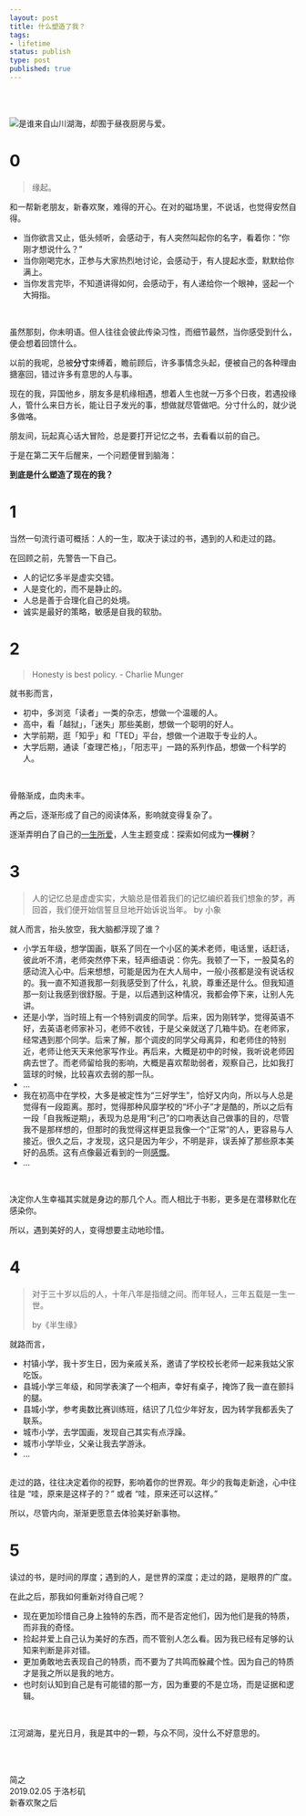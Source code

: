 ```yaml
--- 
layout: post
title: 什么塑造了我？
tags: 
- lifetime
status: publish
type: post
published: true
---
```


<br>
<br>

![是谁来自山川湖海，却囿于昼夜厨房与爱。](https://i.imgur.com/Zr3QSG6.jpg)

# 0

> 缘起。
	
和一帮新老朋友，新春欢聚，难得的开心。在对的磁场里，不说话，也觉得安然自得。
	
* 当你欲言又止，低头倾听，会感动于，有人突然叫起你的名字，看着你：“你刚才想说什么？”
* 当你刚喝完水，正参与大家热烈地讨论，会感动于，有人提起水壶，默默给你满上。
* 当你发言完毕，不知道讲得如何，会感动于，有人递给你一个眼神，竖起一个大拇指。

<br>	

虽然那刻，你未明语。但人往往会彼此传染习性，而细节最然，当你感受到什么，便会想着回馈什么。
	
以前的我呢，总被**分寸**束缚着，瞻前顾后，许多事情念头起，便被自己的各种理由搪塞回，错过许多有意思的人与事。
	
现在的我，异国他乡，朋友多是机缘相遇，想着人生也就一万多个日夜，若遇投缘人，管什么来日方长，能让日子发光的事，想做就尽管做吧。分寸什么的，就少说多做咯。
	
朋友间，玩起真心话大冒险，总是要打开记忆之书，去看看以前的自己。
	
于是在第二天午后醒来，一个问题便冒到脑海：

**到底是什么塑造了现在的我？**
	
# 1

当然一句流行语可概括：人的一生，取决于读过的书，遇到的人和走过的路。
	
在回顾之前，先警告一下自己。

* 人的记忆多半是虚实交错。
* 人是变化的，而不是静止的。
* 人总是善于合理化自己的处境。
* 诚实是最好的策略，敏感是自我的软肋。

	
	
# 2

> Honesty is best policy. - Charlie Munger
	
就书影而言，
	
* 初中，多浏览「读者」一类的杂志，想做一个温暖的人。
* 高中，看「越狱」，「迷失」那些美剧，想做一个聪明的好人。
* 大学前期，逛「知乎」和「TED」平台，想做一个进取于专业的人。
* 大学后期，通读「查理芒格」，「阳志平」一路的系列作品，想做一个科学的人。
	
<br>
	
骨骼渐成，血肉未丰。
	
再之后，逐渐形成了自己的阅读体系，影响就变得复杂了。

逐渐弄明白了自己的[一生所爱](https://willwang-x.github.io/2019/01/life-README)，人生主题变成：探索如何成为**一棵树**？
	
# 3

> 人的记忆总是虚虚实实，大脑总是借着我们的记忆编织着我们想象的梦，再回首，我们便开始信誓旦旦地开始诉说当年。 by 小象

就人而言，抬头放空，我大脑都浮现了谁？
	
* 小学五年级，想学国画，联系了同在一个小区的美术老师，电话里，话赶话，彼此听不清，老师突然停下来，轻声细语说：你先。我顿了一下，一股莫名的感动流入心中。后来想想，可能是因为在大人局中，一般小孩都是没有说话权的。我一直不知道我那一刻我感受到了什么，礼貌，尊重还是什么。但我知道那一刻让我感到很舒服。于是，以后遇到这种情况，我都会停下来，让别人先讲。
* 还是小学，当时班上有一个特别调皮的同学。后来，因为刚转学，觉得英语不好，去英语老师家补习，老师不收钱，于是父亲就送了几箱牛奶。在老师家，经常遇到那个同学。后来了解，那个调皮的同学父母离异，和老师住的特别近，老师让他天天来他家写作业。再后来，大概是初中的时候，我听说老师因病去世了。而老师留给我的影响，大概是喜欢帮助弱者，观察自己，比如我打篮球的时候，比较喜欢去弱的那一队。
* ...
* 我在初高中在学校，大多是被定性为“三好学生”，恰好又内向，所以与人总是觉得有一段距离。那时，觉得那种风靡学校的“坏小子”才是酷的，所以之后有一段「自我叛逆期」，表现为总是用“利己”的口吻表达自己做事的目的，尽管我不是那样想的，但那时的我觉得这样更显我像一个“正常”的人，更容易与人接近。很久之后，才发现，这只是因为年少，不明是非，误丢掉了那些原本美好的品质。这有点像最近看到的一则[感慨](https://i.imgur.com/R8yS4aI.jpg)。
* ...

<br>
	
决定你人生幸福其实就是身边的那几个人。而人相比于书影，更多是在潜移默化在感染你。

所以，遇到美好的人，变得想要主动地珍惜。
	
# 4

> 对于三十岁以后的人，十年八年是指缝之间。而年轻人，三年五载是一生一世。
> 
> by《半生缘》
	
就路而言，

* 村镇小学，我十岁生日，因为亲戚关系，邀请了学校校长老师一起来我姑父家吃饭。
* 县城小学三年级，和同学表演了一个相声，幸好有桌子，掩饰了我一直在颤抖的腿。
* 县城小学，参考奥数比赛训练班，结识了几位少年好友，因为转学我都丢失了联系。
* 城市小学，去学国画，发现自己其实有点浮躁。
* 城市小学毕业，父亲让我去学游泳。
* ...
	
<br>	
走过的路，往往决定着你的视野，影响着你的世界观。年少的我每走新途，心中往往是 “哇，原来是这样子的？” 或者 “哇，原来还可以这样。” 

所以，尽管内向，渐渐更愿意去体验美好新事物。
	
# 5 

读过的书，是时间的厚度；遇到的人，是世界的深度；走过的路，是眼界的广度。
	
在此之后，那我如何重新对待自己呢？
	
* 现在更加珍惜自己身上独特的东西，而不是否定他们，因为他们是我的特质，而非我的奇怪。
* 捡起并爱上自己认为美好的东西，而不管别人怎么看。因为我已经有足够的认知来判断是非对错。
* 更加勇敢地去表现自己的特质，而不要为了共鸣而躲藏个性。因为自己的特质才是我之所以是我的地方。
* 也时刻认知到自己是有可能错的那一方，因为重要的不是立场，而是证据和逻辑。
<br>

江河湖海，星光日月，我是其中的一颗，与众不同，没什么不好意思的。

<br>
<br>


简之           
2019.02.05 于洛杉矶<br>
新春欢聚之后



<br>
<br>




